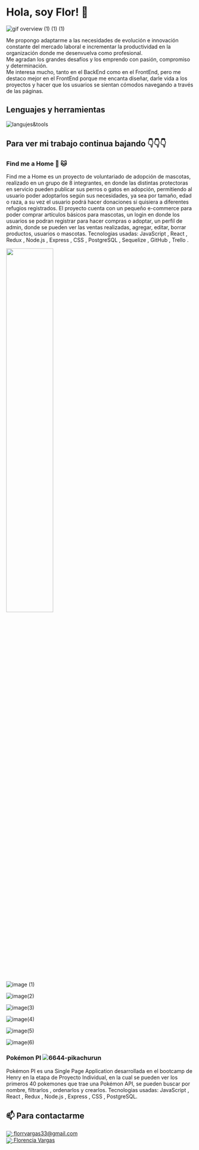# Hola, soy Flor! 👋

![gif overview (1) (1) (1)](https://user-images.githubusercontent.com/107566606/205762380-bfa1c579-e200-4426-aea0-6e5c320dee62.gif)

Me propongo adaptarme a las necesidades de evolución e innovación constante del mercado laboral e incrementar la productividad en la organización donde me desenvuelva como profesional. <br>
Me agradan los grandes desafíos y los emprendo con pasión, compromiso y determinación.<br>
Me interesa mucho, tanto en el BackEnd como en el FrontEnd, pero me destaco mejor en el FrontEnd porque me encanta diseñar, darle vida a los proyectos y hacer que los usuarios se sientan cómodos navegando a través de las páginas.

## Lenguajes y herramientas
![langujes&tools](https://user-images.githubusercontent.com/76783198/182465347-06d45139-1931-4a88-b81a-a6861070c02a.svg)

## Para ver mi trabajo continua bajando 👇👇👇

### Find me a Home :dog: :cat:
Find me a Home es un proyecto de voluntariado de adopción de mascotas, realizado en un grupo de 8 integrantes, en donde las distintas protectoras en servicio pueden publicar sus perros o gatos en adopción, permitiendo al
usuario poder adoptarlos según sus necesidades, ya sea por tamaño, edad o raza, a su vez el usuario podrá hacer donaciones si quisiera a diferentes refugios registrados.
El proyecto cuenta con un pequeño e-commerce para poder comprar artículos básicos para mascotas, un login en donde los usuarios se podran registrar para hacer compras o adoptar, un perfil de admin, donde se pueden ver las ventas realizadas, agregar, editar, borrar productos, usuarios o mascotas.
Tecnologias usadas: JavaScript , React , Redux , Node.js , Express , CSS , PostgreSQL , Sequelize , GitHub , Trello .

<img src="https://user-images.githubusercontent.com/107566606/205778315-156d5485-4f58-4dd6-8384-6ad5e5d46ea2.png" width="50%" height="50%"  />

![image (1)](https://user-images.githubusercontent.com/107566606/205778329-3f1861a8-4a0a-4433-841c-69c56419a426.png)

![image(2)](https://user-images.githubusercontent.com/107566606/205778345-2e2467e9-1a46-4f86-9134-b4601efa0481.png)

![image(3)](https://user-images.githubusercontent.com/107566606/205778352-73bbd211-1e4f-4d25-a151-4941e23aaa96.png)

![image(4)](https://user-images.githubusercontent.com/107566606/205778361-5227d17f-3aca-4c71-87bd-6fc144d5e757.png)

![image(5)](https://user-images.githubusercontent.com/107566606/205778363-d62271e2-582e-45ea-9e24-887b1caf311a.png)

![image(6)](https://user-images.githubusercontent.com/107566606/205778368-fb0950e0-0598-4cc0-a85a-ce455f1287a1.png)




### Pokémon PI  ![6644-pikachurun](https://user-images.githubusercontent.com/107566606/205767364-3598e585-48df-4ccf-8fa2-ad0858f339cc.gif)

Pokémon PI es una Single Page Application desarrollada en el bootcamp de Henry en la etapa de Proyecto Individual, en la cual se pueden ver los primeros 40 pokemones que trae una Pokémon API, se pueden buscar por nombre, filtrarlos , ordenarlos y crearlos.
Tecnologias usadas: JavaScript , React , Redux , Node.js , Express , CSS , PostgreSQL.

## 📫 Para contactarme 

<p>
    <a href="https://florrvargas33@gmail.com">
      <img align="center" src="https://user-images.githubusercontent.com/76783198/182482940-c4a2a044-de93-4450-b354-9628cbb175c9.svg"/>
      florrvargas33@gmail.com
    </a>    
    <br>
    <a href="https://www.linkedin.com/in/florencia-vargas/">
      <img align="center" src="https://user-images.githubusercontent.com/76783198/182481396-19c89e94-f3ba-4e33-9df4-f5b7a094cf8f.svg"/>
      Florencia Vargas
    </a>
<p/>


<!--
**florrvargas/florrvargas** is a ✨ _special_ ✨ repository because its `README.md` (this file) appears on your GitHub profile.

Here are some ideas to get you started:

- 🔭 I’m currently working on ...
- 🌱 I’m currently learning ...
- 👯 I’m looking to collaborate on ...
- 🤔 I’m looking for help with ...
- 💬 Ask me about ...
- 📫 How to reach me: ...
- 😄 Pronouns: ...
- ⚡ Fun fact: ...
-->
